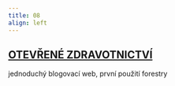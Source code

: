 ```yaml
---
title: 08
align: left
---
```

<section data-background="img/08.jpg" data-background-color="#FFFFFF"></section>
<section>
	<h2><a href="https://www.otevrenezdravotnictvi.cz/">OTEVŘENÉ ZDRAVOTNICTVÍ</a></h2>
	<p>jednoduchý blogovací web, první použití forestry</p>
</section>
<section data-background="img/08-1.jpg" data-background-color="#FFFFFF"></section>